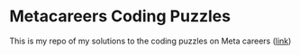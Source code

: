 # Metacareers Coding Puzzles

This is my repo of my solutions to the coding puzzles on Meta careers ([link](https://www.metacareers.com/profile/coding_puzzles))
